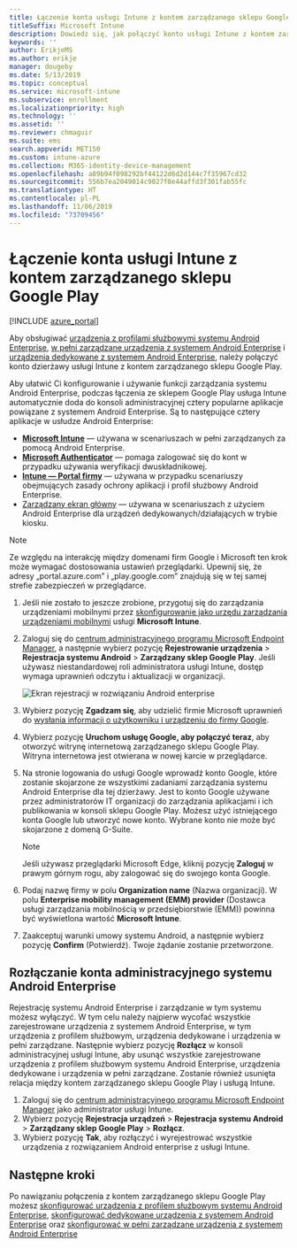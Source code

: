 ```yaml
---
title: Łączenie konta usługi Intune z kontem zarządzanego sklepu Google Play.
titleSuffix: Microsoft Intune
description: Dowiedz się, jak połączyć konto usługi Intune z kontem zarządzanego sklepu Google Play.
keywords: ''
author: ErikjeMS
ms.author: erikje
manager: dougeby
ms.date: 5/13/2019
ms.topic: conceptual
ms.service: microsoft-intune
ms.subservice: enrollment
ms.localizationpriority: high
ms.technology: ''
ms.assetid: ''
ms.reviewer: chmaguir
ms.suite: ems
search.appverid: MET150
ms.custom: intune-azure
ms.collection: M365-identity-device-management
ms.openlocfilehash: a89b94f098292bf44122d6d2d144c7f35967cd32
ms.sourcegitcommit: 556b7ea2049014c9027f0e44affd3f301fab55fc
ms.translationtype: HT
ms.contentlocale: pl-PL
ms.lasthandoff: 11/06/2019
ms.locfileid: "73709456"
---
```

# <a name="connect-your-intune-account-to-your-managed-google-play-account"></a>Łączenie konta usługi Intune z kontem zarządzanego sklepu Google Play

[!INCLUDE [azure_portal](../includes/azure_portal.md)]

Aby obsługiwać [urządzenia z profilami służbowymi systemu Android Enterprise](android-work-profile-enroll.md), [w pełni zarządzane urządzenia z systemem Android Enterprise](android-fully-managed-enroll.md) i [urządzenia dedykowane z systemem Android Enterprise](android-kiosk-enroll.md), należy połączyć konto dzierżawy usługi Intune z kontem zarządzanego sklepu Google Play.  

Aby ułatwić Ci konfigurowanie i używanie funkcji zarządzania systemu Android Enterprise, podczas łączenia ze sklepem Google Play usługa Intune automatycznie doda do konsoli administracyjnej cztery popularne aplikacje powiązane z systemem Android Enterprise. Są to następujące cztery aplikacje w usłudze Android Enterprise:

- **[Microsoft Intune](https://play.google.com/store/apps/details?id=com.microsoft.intune)**  — używana w scenariuszach w pełni zarządzanych za pomocą Android Enterprise.
- **[Microsoft Authenticator](https://play.google.com/store/apps/details?id=com.azure.authenticator)** — pomaga zalogować się do kont w przypadku używania weryfikacji dwuskładnikowej.
- **[Intune — Portal firmy](https://play.google.com/store/apps/details?id=com.microsoft.windowsintune.companyportal)**  — używana w przypadku scenariuszy obejmujących zasady ochrony aplikacji i profil służbowy Android Enterprise.
- [Zarządzany ekran główny](https://play.google.com/store/apps/details?id=com.microsoft.launcher.enterprise) — używana w scenariuszach z użyciem Android Enterprise dla urządzeń dedykowanych/działających w trybie kiosku.

> [!NOTE]
> Ze względu na interakcję między domenami firm Google i Microsoft ten krok może wymagać dostosowania ustawień przeglądarki.  Upewnij się, że adresy „portal.azure.com” i „play.google.com” znajdują się w tej samej strefie zabezpieczeń w przeglądarce.

1. Jeśli nie zostało to jeszcze zrobione, przygotuj się do zarządzania urządzeniami mobilnymi przez [skonfigurowanie jako urzędu zarządzania urządzeniami mobilnymi](../fundamentals/mdm-authority-set.md) usługi **Microsoft Intune**.
2. Zaloguj się do [centrum administracyjnego programu Microsoft Endpoint Manager](https://go.microsoft.com/fwlink/?linkid=2109431), a następnie wybierz pozycję **Rejestrowanie urządzenia** > **Rejestracja systemu Android** > **Zarządzany sklep Google Play**.  Jeśli używasz niestandardowej roli administratora usługi Intune, dostęp wymaga uprawnień odczytu i aktualizacji w organizacji.
   
   ![Ekran rejestracji w rozwiązaniu Android enterprise](./media/connect-intune-android-enterprise/android-work-bind.png)

3. Wybierz pozycję **Zgadzam się**, aby udzielić firmie Microsoft uprawnień do [wysłania informacji o użytkowniku i urządzeniu do firmy Google](../protect/data-intune-sends-to-google.md). 
   
4. Wybierz pozycję **Uruchom usługę Google, aby połączyć teraz**, aby otworzyć witrynę internetową zarządzanego sklepu Google Play. Witryna internetowa jest otwierana w nowej karcie w przeglądarce.
  
5. Na stronie logowania do usługi Google wprowadź konto Google, które zostanie skojarzone ze wszystkimi zadaniami zarządzania systemu Android Enterprise dla tej dzierżawy. Jest to konto Google używane przez administratorów IT organizacji do zarządzania aplikacjami i ich publikowania w konsoli sklepu Google Play. Możesz użyć istniejącego konta Google lub utworzyć nowe konto. Wybrane konto nie może być skojarzone z domeną G-Suite.
    
    > [!Note]
    > Jeśli używasz przeglądarki Microsoft Edge, kliknij pozycję **Zaloguj** w prawym górnym rogu, aby zalogować się do swojego konta Google.

6. Podaj nazwę firmy w polu **Organization name** (Nazwa organizacji). W polu **Enterprise mobility management (EMM) provider** (Dostawca usługi zarządzania mobilnością w przedsiębiorstwie (EMM)) powinna być wyświetlona wartość **Microsoft Intune**.

7. Zaakceptuj warunki umowy systemu Android, a następnie wybierz pozycję **Confirm** (Potwierdź). Twoje żądanie zostanie przetworzone.

## <a name="disconnect-your-android-enterprise-administrative-account"></a>Rozłączanie konta administracyjnego systemu Android Enterprise

Rejestrację systemu Android Enterprise i zarządzanie w tym systemu możesz wyłączyć. W tym celu należy najpierw wycofać wszystkie zarejestrowane urządzenia z systemem Android Enterprise, w tym urządzenia z profilem służbowym, urządzenia dedykowane i urządzenia w pełni zarządzane. Następnie wybierz pozycję **Rozłącz** w konsoli administracyjnej usługi Intune, aby usunąć wszystkie zarejestrowane urządzenia z profilem służbowym systemu Android Enterprise, urządzenia dedykowane i urządzenia w pełni zarządzane. Zostanie również usunięta relacja między kontem zarządzanego sklepu Google Play i usługą Intune.

1. Zaloguj się do [centrum administracyjnego programu Microsoft Endpoint Manager](https://go.microsoft.com/fwlink/?linkid=2109431) jako administrator usługi Intune.
2. Wybierz pozycję **Rejestracja urządzeń** > **Rejestracja systemu Android** > **Zarządzany sklep Google Play** > **Rozłącz**.
3. Wybierz pozycję **Tak**, aby rozłączyć i wyrejestrować wszystkie urządzenia z rozwiązaniem Android enterprise z usługi Intune.

## <a name="next-steps"></a>Następne kroki

Po nawiązaniu połączenia z kontem zarządzanego sklepu Google Play możesz [skonfigurować urządzenia z profilem służbowym systemu Android Enterprise](android-work-profile-enroll.md), [skonfigurować dedykowane urządzenia z systemem Android Enterprise](android-kiosk-enroll.md) oraz [skonfigurować w pełni zarządzane urządzenia z systemem Android Enterprise](android-kiosk-enroll.md)
